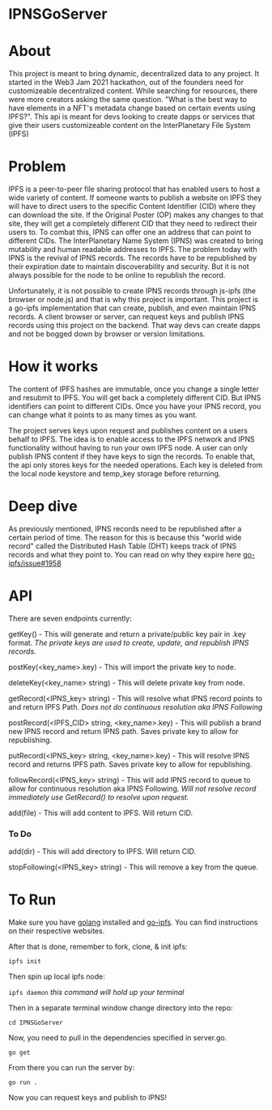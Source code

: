 # IPNSGoServer

# About 

This project is meant to bring dynamic, decentralized data to any project. It started in the Web3 Jam 2021 hackathon, out of the founders need for customizeable decentralized content. While searching for resources, there were more creators asking the same question. "What is the best way to have elements in a NFT's metadata change based on certain events using IPFS?". This api is meant for devs looking to create dapps or services that give their users customizeable content on the InterPlanetary File System (IPFS)

# Problem

IPFS is a peer-to-peer file sharing protocol that has enabled users to host a wide variety of content. If someone wants to publish a website on IPFS they will have to direct users to the specific Content Identifier (CID) where they can download the site. If the Original Poster (OP) makes any changes to that site, they will get a completely different CID that they need to redirect their users to. To combat this, IPNS can offer one an address that can point to different CIDs. The InterPlanetary Name System (IPNS) was created to bring mutability and human readable addresses to IPFS. The problem today with IPNS is the revival of IPNS records. The records have to be republished by their expiration date to maintain discoverability and security. But it is not always possible for the node to be online to republish the record.  

Unfortunately, it is not possible to create IPNS records through js-ipfs (the browser or node.js) and that is why this project is important. This project is a go-ipfs implementation that can create, publish, and even maintain IPNS records. A client browser or server, can request keys and publish IPNS records using this project on the backend. That way devs can create dapps and not be bogged down by browser or version limitations.

# How it works

The content of IPFS hashes are immutable, once you change a single letter and resubmit to IPFS. You will get back a completely different CID. But IPNS identifiers can point to different CIDs. Once you have your IPNS record, you can change what it points to as many times as you want.

The project serves keys upon request and publishes content on a users behalf to IPFS. The idea is to enable access to the IPFS network and IPNS functionality without having to run your own IPFS node. A user can only publish IPNS content if they have keys to sign the records. To enable that, the api only stores keys for the needed operations. Each key is deleted from the local node keystore and temp_key storage before returning.

# Deep dive

As previously mentioned, IPNS records need to be republished after a certain period of time. The reason for this is because this "world wide record" called the Distributed Hash Table (DHT) keeps track of IPNS records and what they point to. You can read on why they expire here [go-ipfs/issue#1958](https://github.com/ipfs/go-ipfs/issues/1958#issuecomment-410860667)

# API 

There are seven endpoints currently:

getKey() - This will generate and return a private/public key pair in .key format. *The private keys are used to create, update, and republish IPNS records.*

postKey(<key_name>.key) - This will import the private key to node.

deleteKey(<key_name> string) - This will delete private key from node.

getRecord(<IPNS_key> string) - This will resolve what IPNS record points to and return IPFS Path. *Does not do continuous resolution aka IPNS Following*

postRecord(<IPFS_CID> string, <key_name>.key) - This will publish a brand new IPNS record and return IPNS path. Saves private key to allow for republishing.

putRecord(<IPNS_key> string, <key_name>.key) - This will resolve IPNS record and returns IPFS path. Saves private key to allow for republishing.

followRecord(<IPNS_key> string) - This will add IPNS record to queue to allow for continuous resolution aka IPNS Following. *Will not resolve record immediately use GetRecord() to resolve upon request.*

add(file) - This will add content to IPFS. Will return CID.

### To Do

add(dir) - This will add directory to IPFS. Will return CID.

stopFollowing(<IPNS_key> string) - This will remove a key from the queue.


# To Run
Make sure you have [golang](https://go.dev/doc/install) installed and [go-ipfs](https://github.com/ipfs/go-ipfs). You can find instructions on their respective websites.

After that is done, remember to fork, clone, & init ipfs:

`ipfs init` 

Then spin up local ipfs node:

`ipfs daemon`
*this command will hold up your terminal*

Then in a separate terminal window change directory into the repo:

`cd IPNSGoServer`

Now, you need to pull in the dependencies specified in server.go.

`go get`

From there you can run the server by:

`go run .`

Now you can request keys and publish to IPNS!

